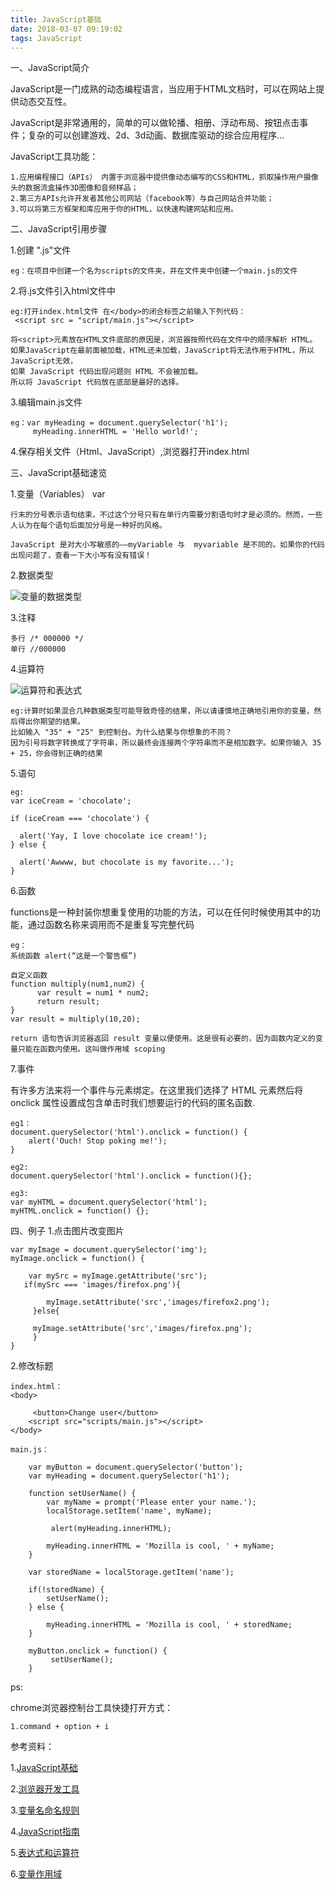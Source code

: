 ```yaml
---
title: JavaScript基础
date: 2018-03-07 09:19:02
tags: JavaScript
---
```



一、JavaScript简介

JavaScript是一门成熟的动态编程语言，当应用于HTML文档时，可以在网站上提供动态交互性。

JavaScript是非常通用的，简单的可以做轮播、相册、浮动布局、按钮点击事件；复杂的可以创建游戏、2d、3d动画、数据库驱动的综合应用程序...

JavaScript工具功能：
	
	1.应用编程接口（APIs） 内置于浏览器中提供像动态编写的CSS和HTML，抓取操作用户摄像头的数据流盒操作3D图像和音频样品；
	2.第三方APIs允许开发者其他公司网站（facebook等）与自己网站合并功能；
	3.可以将第三方框架和库应用于你的HTML，以快速构建网站和应用。
	
二、JavaScript引用步骤

1.创建 ".js"文件

	eg：在项目中创建一个名为scripts的文件夹，并在文件夹中创建一个main.js的文件
	
2.将.js文件引入html文件中

	eg:打开index.html文件 在</body>的闭合标签之前输入下列代码：
	 <script src = "script/main.js"></script>
	
	将<script>元素放在HTML文件底部的原因是，浏览器按照代码在文件中的顺序解析 HTML。
	如果JavaScript在最前面被加载，HTML还未加载，JavaScript将无法作用于HTML，所以JavaScript无效，
	如果 JavaScript 代码出现问题则 HTML 不会被加载。
	所以将 JavaScript 代码放在底部是最好的选择。
	
3.编辑main.js文件
	
	eg：var myHeading = document.querySelector('h1');
		 myHeading.innerHTML = 'Hello world!';
		 
4.保存相关文件（Html、JavaScript）,浏览器打开index.html
	
三、JavaScript基础速览

1.变量（Variables） var

	行末的分号表示语句结束，不过这个分号只有在单行内需要分割语句时才是必须的。然而，一些人认为在每个语句后面加分号是一种好的风格。

	JavaScript 是对大小写敏感的——myVariable 与  myvariable 是不同的。如果你的代码出现问题了，查看一下大小写有没有错误！

2.数据类型

![变量的数据类型](js数据类型.png)

3.注释
	
	多行 /* 000000 */
	单行 //000000
4.运算符

![运算符和表达式](运算符和表达式.png)

	eg:计算时如果混合几种数据类型可能导致奇怪的结果，所以请谨慎地正确地引用你的变量，然后得出你期望的结果。
	比如输入 "35" + "25" 到控制台。为什么结果与你想象的不同？
	因为引号将数字转换成了字符串，所以最终会连接两个字符串而不是相加数字。如果你输入 35 + 25，你会得到正确的结果

5.语句

	eg:
	var iceCream = 'chocolate';
	
	if (iceCream === 'chocolate') {
	
	  alert('Yay, I love chocolate ice cream!');    
	} else {
	
	  alert('Awwww, but chocolate is my favorite...');    
	}

6.函数

functions是一种封装你想重复使用的功能的方法，可以在任何时候使用其中的功能，通过函数名称来调用而不是重复写完整代码

	eg：
	系统函数 alert(“这是一个警告框”)
	
	自定义函数
	function multiply(num1,num2) {
		  var result = num1 * num2;
		  return result;
	}
	var result = multiply(10,20);
	
	return 语句告诉浏览器返回 result 变量以便使用。这是很有必要的，因为函数内定义的变量只能在函数内使用。这叫做作用域 scoping
	
7.事件

有许多方法来将一个事件与元素绑定。在这里我们选择了 HTML 元素然后将 onclick 属性设置成包含单击时我们想要运行的代码的匿名函数.

	eg1：
	document.querySelector('html').onclick = function() {
	    alert('Ouch! Stop poking me!');
	}
	
	eg2:
	document.querySelector('html').onclick = function(){};
	
	eg3:
	var myHTML = document.querySelector('html');
	myHTML.onclick = function() {};
	
	
四、例子
1.点击图片改变图片

	var myImage = document.querySelector('img');
	myImage.onclick = function() {
   
    	var mySrc = myImage.getAttribute('src');
	   if(mySrc === 'images/firefox.png'){

	        myImage.setAttribute('src','images/firefox2.png');
   		 }else{

       	 myImage.setAttribute('src','images/firefox.png');
   		 }
	}

2.修改标题

	index.html：
	<body>
	
	     <button>Change user</button>
        <script src="scripts/main.js"></script>
    </body>

	main.js：

		var myButton = document.querySelector('button');
		var myHeading = document.querySelector('h1');

		function setUserName() {
  			var myName = prompt('Please enter your name.');
  			localStorage.setItem('name', myName);
  
 			 alert(myHeading.innerHTML);

  			myHeading.innerHTML = 'Mozilla is cool, ' + myName;
		}

		var storedName = localStorage.getItem('name');

		if(!storedName) {
  			setUserName();
		} else {
  
  			myHeading.innerHTML = 'Mozilla is cool, ' + storedName;
		}

		myButton.onclick = function() {
 			 setUserName();
		}
	
	
	
	
	
	
	
	
ps:

chrome浏览器控制台工具快捷打开方式：	
	
	1.command + option + i
	
参考资料：

1.[JavaScript基础](https://developer.mozilla.org/zh-CN/docs/Learn/Getting_started_with_the_web/JavaScript_basics)

2.[浏览器开发工具](https://developer.mozilla.org/zh-CN/docs/Learn/Discover_browser_developer_tools)

3.[变量名命名规则](http://www.codelifter.com/main/tips/tip_020.shtml)

4.[JavaScript指南](http://news.codecademy.com/your-guide-to-semicolons-in-javascript/)

5.[表达式和运算符](https://developer.mozilla.org/zh-CN/docs/Web/JavaScript/Reference/Operators)

6.[变量作用域](https://developer.mozilla.org/zh-CN/docs/Web/JavaScript/Guide/Grammar_and_types#Variable_scope)